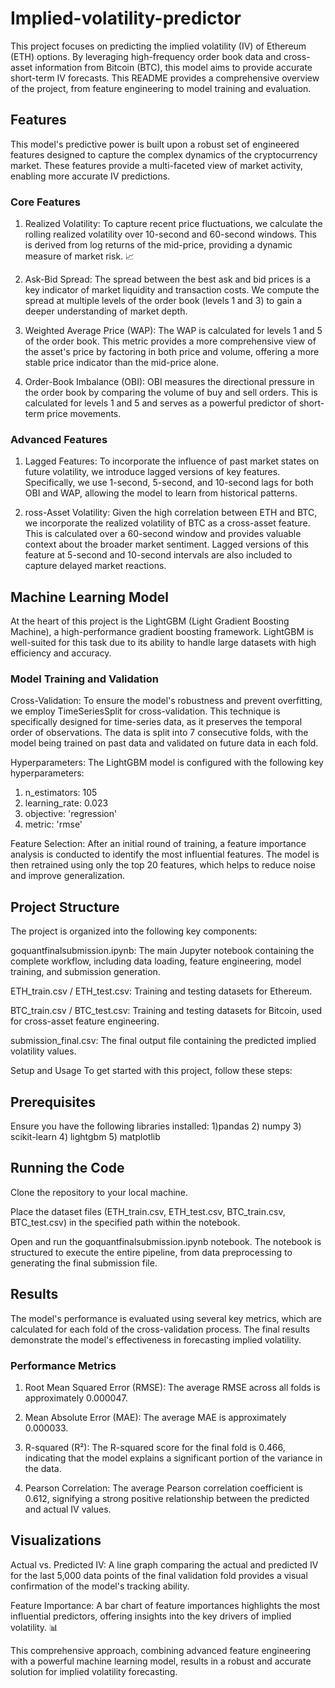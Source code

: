 # Implied-volatility-predictor
This project focuses on predicting the implied volatility (IV) of Ethereum (ETH) options. By leveraging high-frequency order book data and cross-asset information from Bitcoin (BTC), this model aims to provide accurate short-term IV forecasts. This README provides a comprehensive overview of the project, from feature engineering to model training and evaluation.

## Features
This model's predictive power is built upon a robust set of engineered features designed to capture the complex dynamics of the cryptocurrency market. These features provide a multi-faceted view of market activity, enabling more accurate IV predictions.

### Core Features
1) Realized Volatility: To capture recent price fluctuations, we calculate the rolling realized volatility over 10-second and 60-second windows. This is derived from log returns of the mid-price, providing a dynamic measure of market risk. 📈

2) Ask-Bid Spread: The spread between the best ask and bid prices is a key indicator of market liquidity and transaction costs. We compute the spread at multiple levels of the order book (levels 1 and 3) to gain a deeper understanding of market depth.

3) Weighted Average Price (WAP): The WAP is calculated for levels 1 and 5 of the order book. This metric provides a more comprehensive view of the asset's price by factoring in both price and volume, offering a more stable price indicator than the mid-price alone.

4) Order-Book Imbalance (OBI): OBI measures the directional pressure in the order book by comparing the volume of buy and sell orders. This is calculated for levels 1 and 5 and serves as a powerful predictor of short-term price movements.

### Advanced Features
1) Lagged Features: To incorporate the influence of past market states on future volatility, we introduce lagged versions of key features. Specifically, we use 1-second, 5-second, and 10-second lags for both OBI and WAP, allowing the model to learn from historical patterns.

2) ross-Asset Volatility: Given the high correlation between ETH and BTC, we incorporate the realized volatility of BTC as a cross-asset feature. This is calculated over a 60-second window and provides valuable context about the broader market sentiment. Lagged versions of this feature at 5-second and 10-second intervals are also included to capture delayed market reactions.

## Machine Learning Model
At the heart of this project is the LightGBM (Light Gradient Boosting Machine), a high-performance gradient boosting framework. LightGBM is well-suited for this task due to its ability to handle large datasets with high efficiency and accuracy.

### Model Training and Validation
Cross-Validation: To ensure the model's robustness and prevent overfitting, we employ TimeSeriesSplit for cross-validation. This technique is specifically designed for time-series data, as it preserves the temporal order of observations. The data is split into 7 consecutive folds, with the model being trained on past data and validated on future data in each fold.

Hyperparameters: The LightGBM model is configured with the following key hyperparameters:
1) n_estimators: 105
2) learning_rate: 0.023
3) objective: 'regression'
4) metric: 'rmse'

Feature Selection: After an initial round of training, a feature importance analysis is conducted to identify the most influential features. The model is then retrained using only the top 20 features, which helps to reduce noise and improve generalization.

## Project Structure
The project is organized into the following key components:

goquantfinalsubmission.ipynb: The main Jupyter notebook containing the complete workflow, including data loading, feature engineering, model training, and submission generation.

ETH_train.csv / ETH_test.csv: Training and testing datasets for Ethereum.

BTC_train.csv / BTC_test.csv: Training and testing datasets for Bitcoin, used for cross-asset feature engineering.

submission_final.csv: The final output file containing the predicted implied volatility values.

Setup and Usage
To get started with this project, follow these steps:

## Prerequisites
Ensure you have the following libraries installed:
1)pandas
2) numpy
3) scikit-learn
4) lightgbm
5) matplotlib

## Running the Code
Clone the repository to your local machine.

Place the dataset files (ETH_train.csv, ETH_test.csv, BTC_train.csv, BTC_test.csv) in the specified path within the notebook.

Open and run the goquantfinalsubmission.ipynb notebook. The notebook is structured to execute the entire pipeline, from data preprocessing to generating the final submission file.

## Results
The model's performance is evaluated using several key metrics, which are calculated for each fold of the cross-validation process. The final results demonstrate the model's effectiveness in forecasting implied volatility.

### Performance Metrics
1) Root Mean Squared Error (RMSE): The average RMSE across all folds is approximately 0.000047.

2) Mean Absolute Error (MAE): The average MAE is approximately 0.000033.

3) R-squared (R²): The R-squared score for the final fold is 0.466, indicating that the model explains a significant portion of the variance in the data.

4) Pearson Correlation: The average Pearson correlation coefficient is 0.612, signifying a strong positive relationship between the predicted and actual IV values.

## Visualizations
Actual vs. Predicted IV: A line graph comparing the actual and predicted IV for the last 5,000 data points of the final validation fold provides a visual confirmation of the model's tracking ability.

Feature Importance: A bar chart of feature importances highlights the most influential predictors, offering insights into the key drivers of implied volatility. 📊

This comprehensive approach, combining advanced feature engineering with a powerful machine learning model, results in a robust and accurate solution for implied volatility forecasting.
